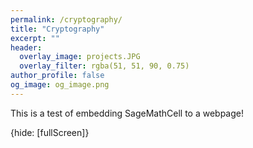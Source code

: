 ```yaml
---
permalink: /cryptography/
title: "Cryptography"
excerpt: ""
header:
  overlay_image: projects.JPG
  overlay_filter: rgba(51, 51, 90, 0.75)
author_profile: false
og_image: og_image.png
---
```

<script src="https://sagecell.sagemath.org/static/embedded_sagecell.js"></script>
<script>sagecell.makeSagecell({"inputLocation": ".sage"});</script>

This is a test of embedding SageMathCell to a webpage!

<div class="sage">{hide: [fullScreen]}
	<script type="text/x-sage" id="mycode">
for i in range(26):
	x = (2 * i) % 26
	print(x)
	</script>
</div>